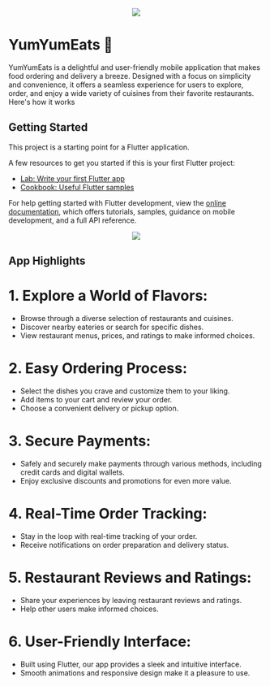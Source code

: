 <p align="center">
  <img src="https://smithbrothersmedia.com.au/wp-content/uploads/2020/07/BeFitFood_Banner_4.gif">
</p>

# YumYumEats 🍔

YumYumEats is a delightful and user-friendly mobile application that makes food ordering and delivery a breeze. Designed with a focus on simplicity and convenience, it offers a seamless experience for users to explore, order, and enjoy a wide variety of cuisines from their favorite restaurants. Here's how it works

## Getting Started

This project is a starting point for a Flutter application.

A few resources to get you started if this is your first Flutter project:

- [Lab: Write your first Flutter app](https://docs.flutter.dev/get-started/codelab)
- [Cookbook: Useful Flutter samples](https://docs.flutter.dev/cookbook)

For help getting started with Flutter development, view the
[online documentation](https://docs.flutter.dev/), which offers tutorials,
samples, guidance on mobile development, and a full API reference.


<p align="center">
  <img src="https://cdn.dribbble.com/users/1121893/screenshots/5495400/dribbble-eline-ye.gif">
</p>


## App Highlights
# 1. Explore a World of Flavors:

- Browse through a diverse selection of restaurants and cuisines.
- Discover nearby eateries or search for specific dishes.
- View restaurant menus, prices, and ratings to make informed choices.


# 2. Easy Ordering Process:
   
- Select the dishes you crave and customize them to your liking.
- Add items to your cart and review your order.
- Choose a convenient delivery or pickup option.


# 3. Secure Payments:

- Safely and securely make payments through various methods, including credit cards and digital wallets.
- Enjoy exclusive discounts and promotions for even more value.

# 4. Real-Time Order Tracking:

- Stay in the loop with real-time tracking of your order.
- Receive notifications on order preparation and delivery status.

# 5. Restaurant Reviews and Ratings:

- Share your experiences by leaving restaurant reviews and ratings.
- Help other users make informed choices.

# 6. User-Friendly Interface:

- Built using Flutter, our app provides a sleek and intuitive interface.
- Smooth animations and responsive design make it a pleasure to use.
